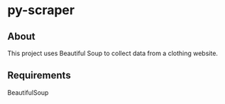 # py-scraper

## About
This project uses Beautiful Soup to collect data from a clothing website.


## Requirements
BeautifulSoup
